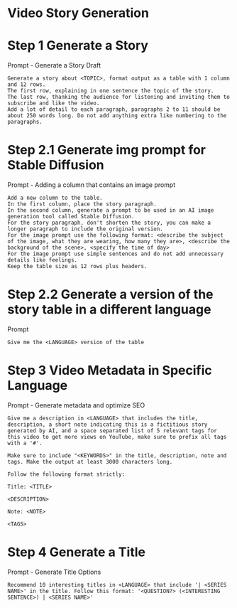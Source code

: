 # Video Story Generation

# Step 1 Generate a Story

Prompt - Generate a Story Draft

```
Generate a story about <TOPIC>, format output as a table with 1 column and 12 rows.
The first row, explaining in one sentence the topic of the story.
The last row, thanking the audience for listening and inviting them to subscribe and like the video.
Add a lot of detail to each paragraph, paragraphs 2 to 11 should be about 250 words long. Do not add anything extra like numbering to the paragraphs.
```

# Step 2.1 Generate img prompt for Stable Diffusion

Prompt - Adding a column that contains an image prompt

```
Add a new column to the table.
In the first column, place the story paragraph. 
In the second column, generate a prompt to be used in an AI image generation tool called Stable Diffusion.
For the story paragraph, don't shorten the story, you can make a longer paragraph to include the original version.
For the image prompt use the following format: <describe the subject of the image, what they are wearing, how many they are>, <describe the background of the scene>, <specify the time of day>
For the image prompt use simple sentences and do not add unnecessary details like feelings.
Keep the table size as 12 rows plus headers.
```

# Step 2.2 Generate a version of the story table in a different language

Prompt

```
Give me the <LANGUAGE> version of the table
```

# Step 3 Video Metadata in Specific Language

Prompt - Generate metadata and optimize SEO

```
Give me a description in <LANGUAGE> that includes the title, description, a short note indicating this is a fictitious story generated by AI, and a space separated list of 5 relevant tags for this video to get more views on YouTube, make sure to prefix all tags with a '#'.

Make sure to include "<KEYWORDS>" in the title, description, note and tags. Make the output at least 3000 characters long.

Follow the following format strictly:

Title: <TITLE>

<DESCRIPTION>

Note: <NOTE>

<TAGS>
```

# Step 4 Generate a Title

Prompt - Generate Title Options

```
Recommend 10 interesting titles in <LANGUAGE> that include '| <SERIES NAME>' in the title. Follow this format: '<QUESTION?> (<INTERESTING SENTENCE>) | <SERIES NAME>'
```